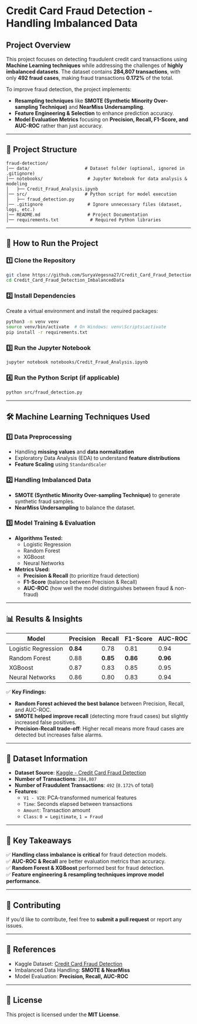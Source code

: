 

# **Credit Card Fraud Detection - Handling Imbalanced Data** 

##  **Project Overview**
This project focuses on detecting fraudulent credit card transactions using **Machine Learning techniques** while addressing the challenges of **highly imbalanced datasets**. The dataset contains **284,807 transactions**, with only **492 fraud cases**, making fraud transactions **0.172%** of the total.

To improve fraud detection, the project implements:
- **Resampling techniques** like **SMOTE (Synthetic Minority Over-sampling Technique)** and **NearMiss Undersampling**.
- **Feature Engineering & Selection** to enhance prediction accuracy.
- **Model Evaluation Metrics** focusing on **Precision, Recall, F1-Score, and AUC-ROC** rather than just accuracy.

---

## 📂 **Project Structure**
```
fraud-detection/
│── data/                     # Dataset folder (optional, ignored in .gitignore)
│── notebooks/                 # Jupyter Notebook for data analysis & modeling
│   ├── Credit_Fraud_Analysis.ipynb
│── src/                      # Python script for model execution
│   ├── fraud_detection.py     
│── .gitignore                 # Ignore unnecessary files (dataset, logs, etc.)
│── README.md                  # Project Documentation
│── requirements.txt            # Required Python libraries
```

---

## 🚀 **How to Run the Project**
### **1️⃣ Clone the Repository**
```bash
git clone https://github.com/SuryaVegesna27/Credit_Card_Fraud_Detection_ImbalancedData.git
cd Credit_Card_Fraud_Detection_ImbalancedData
```

### **2️⃣ Install Dependencies**
Create a virtual environment and install the required packages:
```bash
python3 -m venv venv
source venv/bin/activate  # On Windows: venv\Scripts\activate
pip install -r requirements.txt
```

### **3️⃣ Run the Jupyter Notebook**
```bash
jupyter notebook notebooks/Credit_Fraud_Analysis.ipynb
```

### **4️⃣ Run the Python Script (if applicable)**
```bash
python src/fraud_detection.py
```

---

## 🛠️ **Machine Learning Techniques Used**
### **1️⃣ Data Preprocessing**
- Handling **missing values** and **data normalization**
- Exploratory Data Analysis (EDA) to understand **feature distributions**
- **Feature Scaling** using `StandardScaler`

### **2️⃣ Handling Imbalanced Data**
- **SMOTE (Synthetic Minority Over-sampling Technique)** to generate synthetic fraud samples.
- **NearMiss Undersampling** to balance the dataset.

### **3️⃣ Model Training & Evaluation**
- **Algorithms Tested:**
  - Logistic Regression
  - Random Forest
  - XGBoost
  - Neural Networks
- **Metrics Used:**
  - **Precision & Recall** (to prioritize fraud detection)
  - **F1-Score** (balance between Precision & Recall)
  - **AUC-ROC** (how well the model distinguishes between fraud & non-fraud)

---

## 📊 **Results & Insights**
| Model                | Precision | Recall | F1-Score | AUC-ROC |
|----------------------|-----------|--------|---------|---------|
| Logistic Regression | **0.84**  | 0.78   | 0.81    | 0.94    |
| Random Forest       | 0.88      | **0.85** | **0.86** | **0.96** |
| XGBoost            | 0.87      | 0.83   | 0.85    | 0.95    |
| Neural Networks    | 0.86      | 0.80   | 0.83    | 0.94    |

✅ **Key Findings:**
- **Random Forest achieved the best balance** between Precision, Recall, and AUC-ROC.
- **SMOTE helped improve recall** (detecting more fraud cases) but slightly increased false positives.
- **Precision-Recall trade-off**: Higher recall means more fraud cases are detected but increases false alarms.

---

## 📜 **Dataset Information**
- **Dataset Source**: [Kaggle - Credit Card Fraud Detection](https://www.kaggle.com/mlg-ulb/creditcardfraud)
- **Number of Transactions**: `284,807`
- **Number of Fraudulent Transactions**: `492` (`0.172%` of total)
- **Features**:
  - `V1 - V28`: PCA-transformed numerical features
  - `Time`: Seconds elapsed between transactions
  - `Amount`: Transaction amount
  - `Class`: `0 = Legitimate`, `1 = Fraud`

---

## 📌 **Key Takeaways**
✅ **Handling class imbalance is critical** for fraud detection models.  
✅ **AUC-ROC & Recall** are better evaluation metrics than accuracy.  
✅ **Random Forest & XGBoost** performed best for fraud detection.  
✅ **Feature engineering & resampling techniques improve model performance.**

---

## 🤝 **Contributing**
If you’d like to contribute, feel free to **submit a pull request** or report any issues.

---

## 🔗 **References**
- Kaggle Dataset: [Credit Card Fraud Detection](https://www.kaggle.com/mlg-ulb/creditcardfraud)
- Imbalanced Data Handling: **SMOTE & NearMiss**  
- Model Evaluation: **Precision, Recall, AUC-ROC**

---

## 📜 **License**
This project is licensed under the **MIT License**.
